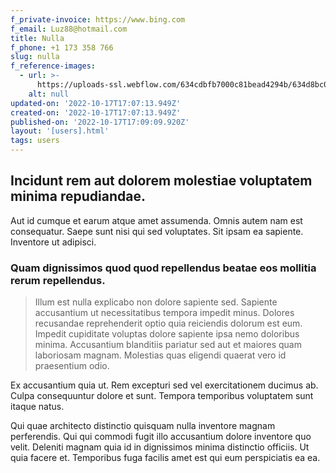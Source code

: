 ```yaml
---
f_private-invoice: https://www.bing.com
f_email: Luz88@hotmail.com
title: Nulla
f_phone: +1 173 358 766
slug: nulla
f_reference-images:
  - url: >-
      https://uploads-ssl.webflow.com/634cdbfb7000c81bead4294b/634d8bc07295ed6ff726c0fc_1666026432632-image15.jpg
    alt: null
updated-on: '2022-10-17T17:07:13.949Z'
created-on: '2022-10-17T17:07:13.949Z'
published-on: '2022-10-17T17:09:09.920Z'
layout: '[users].html'
tags: users
---
```


Incidunt rem aut dolorem molestiae voluptatem minima repudiandae.
-----------------------------------------------------------------

Aut id cumque et earum atque amet assumenda. Omnis autem nam est consequatur. Saepe sunt nisi qui sed voluptates. Sit ipsam ea sapiente. Inventore ut adipisci.

### Quam dignissimos quod quod repellendus beatae eos mollitia rerum repellendus.

> Illum est nulla explicabo non dolore sapiente sed. Sapiente accusantium ut necessitatibus tempora impedit minus. Dolores recusandae reprehenderit optio quia reiciendis dolorum est eum. Impedit cupiditate voluptas dolore sapiente ipsa nemo doloribus minima. Accusantium blanditiis pariatur sed aut et maiores quam laboriosam magnam. Molestias quas eligendi quaerat vero id praesentium odio.

Ex accusantium quia ut. Rem excepturi sed vel exercitationem ducimus ab. Culpa consequuntur dolore et sunt. Tempora temporibus voluptatem sunt itaque natus.

Qui quae architecto distinctio quisquam nulla inventore magnam perferendis. Qui qui commodi fugit illo accusantium dolore inventore quo velit. Deleniti magnam quia id in dignissimos minima distinctio officiis. Ut quia facere et. Temporibus fuga facilis amet est qui eum perspiciatis ea ea.

